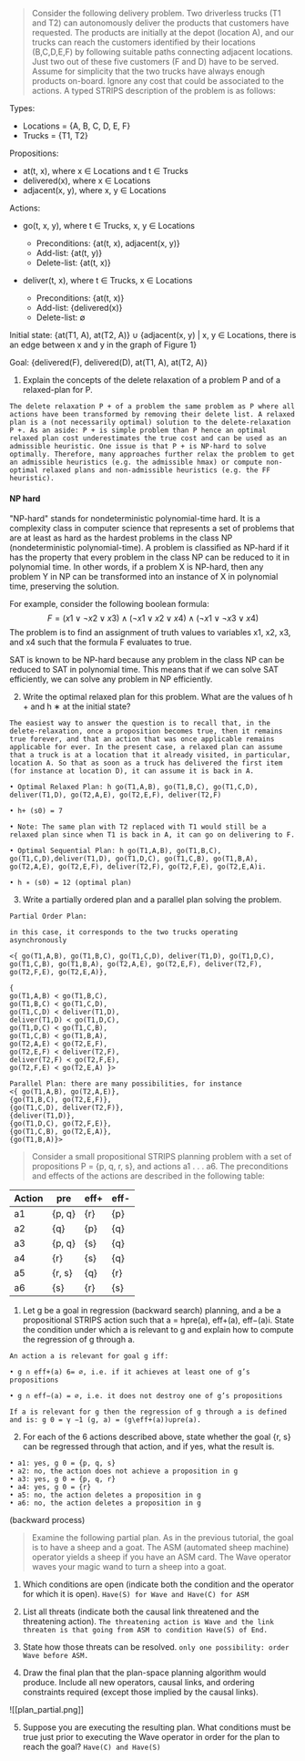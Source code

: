 
>Consider the following delivery problem. Two driverless trucks (T1 and T2) can autonomously deliver the products that customers have requested. The products are initially at the depot (location A), and our trucks can reach the customers identified by their locations (B,C,D,E,F) by following suitable paths connecting adjacent locations. Just two out of these five customers (F and D) have to be served. Assume for simplicity that the two trucks have always enough products on-board. Ignore any cost that could be associated to the actions. A typed STRIPS description of the problem is as follows:

Types:

-   Locations = {A, B, C, D, E, F}
-   Trucks = {T1, T2}

Propositions:

-   at(t, x), where x ∈ Locations and t ∈ Trucks
-   delivered(x), where x ∈ Locations
-   adjacent(x, y), where x, y ∈ Locations

Actions:

-   go(t, x, y), where t ∈ Trucks, x, y ∈ Locations
    
    -   Preconditions: {at(t, x), adjacent(x, y)}
    -   Add-list: {at(t, y)}
    -   Delete-list: {at(t, x)}
    
-   deliver(t, x), where t ∈ Trucks, x ∈ Locations
    
    -   Preconditions: {at(t, x)}
    -   Add-list: {delivered(x)}
    -   Delete-list: ∅

Initial state: {at(T1, A), at(T2, A)} ∪ {adjacent(x, y) | x, y ∈ Locations, there is an edge between x and y in the graph of Figure 1}

Goal: {delivered(F), delivered(D), at(T1, A), at(T2, A)}

1. Explain the concepts of the delete relaxation of a problem P and of a relaxed-plan for P.

`The delete relaxation P + of a problem the same problem as P where all actions have been transformed by removing their delete list. A relaxed plan is a (not necessarily optimal) solution to the delete-relaxation P +. As an aside: P + is simple problem than P hence an optimal relaxed plan cost underestimates the true cost and can be used as an admissible heuristic. One issue is that P + is NP-hard to solve optimally. Therefore, many approaches further relax the problem to get an admissible heuristics (e.g. the admissible hmax) or compute non-optimal relaxed plans and non-admissible heuristics (e.g. the FF heuristic).`

#### NP hard
"NP-hard" stands for nondeterministic polynomial-time hard. It is a complexity class in computer science that represents a set of problems that are at least as hard as the hardest problems in the class NP (nondeterministic polynomial-time).
A problem is classified as NP-hard if it has the property that every problem in the class NP can be reduced to it in polynomial time. In other words, if a problem X is NP-hard, then any problem Y in NP can be transformed into an instance of X in polynomial time, preserving the solution.

For example, consider the following boolean formula:
$$F = (x1 ∨ ¬x2 ∨ x3) ∧ (¬x1 ∨ x2 ∨ x4) ∧ (¬x1 ∨ ¬x3 ∨ x4)$$
The problem is to find an assignment of truth values to variables x1, x2, x3, and x4 such that the formula F evaluates to true.

SAT is known to be NP-hard because any problem in the class NP can be reduced to SAT in polynomial time. This means that if we can solve SAT efficiently, we can solve any problem in NP efficiently.


2. Write the optimal relaxed plan for this problem. What are the values of h + and h ∗ at the initial state?

```
The easiest way to answer the question is to recall that, in the delete-relaxation, once a proposition becomes true, then it remains true forever, and that an action that was once applicable remains applicable for ever. In the present case, a relaxed plan can assume that a truck is at a location that it already visited, in particular, location A. So that as soon as a truck has delivered the first item (for instance at location D), it can assume it is back in A.

• Optimal Relaxed Plan: h go(T1,A,B), go(T1,B,C), go(T1,C,D), deliver(T1,D), go(T2,A,E), go(T2,E,F), deliver(T2,F)

• h+ (s0) = 7 

• Note: The same plan with T2 replaced with T1 would still be a relaxed plan since when T1 is back in A, it can go on delivering to F.

• Optimal Sequential Plan: h go(T1,A,B), go(T1,B,C), go(T1,C,D),deliver(T1,D), go(T1,D,C), go(T1,C,B), go(T1,B,A), go(T2,A,E), go(T2,E,F), deliver(T2,F), go(T2,F,E), go(T2,E,A)i. 

• h ∗ (s0) = 12 (optimal plan)
```


3. Write a partially ordered plan and a parallel plan solving the problem.

```
Partial Order Plan: 

in this case, it corresponds to the two trucks operating asynchronously 

<{ go(T1,A,B), go(T1,B,C), go(T1,C,D), deliver(T1,D), go(T1,D,C), go(T1,C,B), go(T1,B,A), go(T2,A,E), go(T2,E,F), deliver(T2,F), go(T2,F,E), go(T2,E,A)}, 

{ 
go(T1,A,B) ≺ go(T1,B,C),
go(T1,B,C) ≺ go(T1,C,D),
go(T1,C,D) ≺ deliver(T1,D), 
deliver(T1,D) ≺ go(T1,D,C), 
go(T1,D,C) ≺ go(T1,C,B), 
go(T1,C,B) ≺ go(T1,B,A), 
go(T2,A,E) ≺ go(T2,E,F), 
go(T2,E,F) ≺ deliver(T2,F), 
deliver(T2,F) ≺ go(T2,F,E), 
go(T2,F,E) ≺ go(T2,E,A) }>

Parallel Plan: there are many possibilities, for instance
<{ go(T1,A,B), go(T2,A,E)}, 
{go(T1,B,C), go(T2,E,F)}, 
{go(T1,C,D), deliver(T2,F)}, 
{deliver(T1,D)}, 
{go(T1,D,C), go(T2,F,E)}, 
{go(T1,C,B), go(T2,E,A)}, 
{go(T1,B,A)}>
```


> Consider a small propositional STRIPS planning problem with a set of propositions P = {p, q, r, s}, and actions a1 . . . a6. The preconditions and effects of the actions are described in the following table:

| Action | pre    | eff+  | eff- |
|--------|--------|-------|------|
| a1     | {p, q} | {r}   | {p}  |
| a2     | {q}    | {p}   | {q}  |
| a3     | {p, q} | {s}   | {q}  |
| a4     | {r}    | {s}   | {q}  |
| a5     | {r, s} | {q}   | {r}  |
| a6     | {s}    | {r}   | {s}  |

1. Let g be a goal in regression (backward search) planning, and a be a propositional STRIPS action such that a = hpre(a), eff+(a), eff−(a)i. State the condition under which a is relevant to g and explain how to compute the regression of g through a.

```
An action a is relevant for goal g iff: 

• g ∩ eff+(a) 6= ∅, i.e. if it achieves at least one of g’s propositions 

• g ∩ eff−(a) = ∅, i.e. it does not destroy one of g’s propositions

If a is relevant for g then the regression of g through a is defined and is: g 0 = γ −1 (g, a) = (g\eff+(a))∪pre(a).
```

2. For each of the 6 actions described above, state whether the goal {r, s} can be regressed through that action, and if yes, what the result is.

```
• a1: yes, g 0 = {p, q, s} 
• a2: no, the action does not achieve a proposition in g 
• a3: yes, g 0 = {p, q, r} 
• a4: yes, g 0 = {r} 
• a5: no, the action deletes a proposition in g 
• a6: no, the action deletes a proposition in g
```

(backward process)

> Examine the following partial plan. As in the previous tutorial, the goal is to have a sheep and a goat. The ASM (automated sheep machine) operator yields a sheep if you have an ASM card. The Wave operator waves your magic wand to turn a sheep into a goat.

1. Which conditions are open (indicate both the condition and the operator for which it is open).
`Have(S) for Wave and Have(C) for ASM`

2. List all threats (indicate both the causal link threatened and the threatening action). 
`The threatening action is Wave and the link threaten is that going from ASM to condition Have(S) of End.`

3. State how those threats can be resolved.
`only one possibility: order Wave before ASM.`

4. Draw the final plan that the plan-space planning algorithm would produce. Include all new operators, causal links, and ordering constraints required (except those implied by the causal links).

![[plan_partial.png]]

5. Suppose you are executing the resulting plan. What conditions must be true just prior to executing the Wave operator in order for the plan to reach the goal?
`Have(C) and Have(S)`

